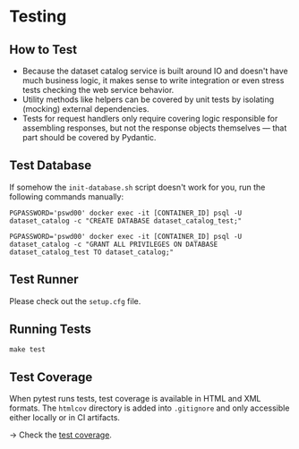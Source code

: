 # Testing

## How to Test

- Because the dataset catalog service is built around IO and doesn't have much business logic, it makes sense to write integration or even stress tests checking the web service behavior.
- Utility methods like helpers can be covered by unit tests by isolating (mocking) external dependencies.
- Tests for request handlers only require covering logic responsible for assembling responses,
but not the response objects themselves — that part should be covered by Pydantic.

## Test Database

If somehow the `init-database.sh` script doesn't work for you, run the following commands manually:

```shell
PGPASSWORD='pswd00' docker exec -it [CONTAINER_ID] psql -U dataset_catalog -c "CREATE DATABASE dataset_catalog_test;"

PGPASSWORD='pswd00' docker exec -it [CONTAINER_ID] psql -U dataset_catalog -c "GRANT ALL PRIVILEGES ON DATABASE dataset_catalog_test TO dataset_catalog;"
```

## Test Runner

Please check out the `setup.cfg` file.

## Running Tests

```shell
make test
```

## Test Coverage

When pytest runs tests, test coverage is available in HTML and XML formats.
The `htmlcov` directory is added into `.gitignore` and only accessible either locally or in CI artifacts.

→ Check the [test coverage](../htmlcov/index.html).
